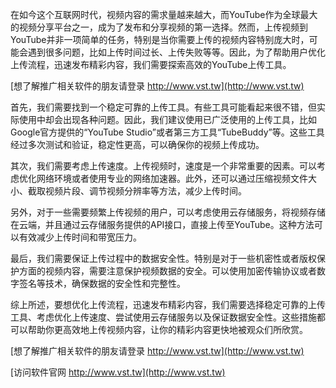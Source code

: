 在如今这个互联网时代，视频内容的需求量越来越大，而YouTube作为全球最大的视频分享平台之一，成为了发布和分享视频的第一选择。然而，上传视频到YouTube并非一项简单的任务，特别是当你需要上传的视频内容特别庞大时，可能会遇到很多问题，比如上传时间过长、上传失败等等。因此，为了帮助用户优化上传流程，迅速发布精彩内容，我们需要探索高效的YouTube上传工具。

[想了解推广相关软件的朋友请登录 http://www.vst.tw](http://www.vst.tw)

首先，我们需要找到一个稳定可靠的上传工具。有些工具可能看起来很不错，但实际使用中却会出现各种问题。因此，我们建议使用已广泛使用的上传工具，比如Google官方提供的“YouTube Studio”或者第三方工具“TubeBuddy”等。这些工具经过多次测试和验证，稳定性更高，可以确保你的视频上传成功。

其次，我们需要考虑上传速度。上传视频时，速度是一个非常重要的因素。可以考虑优化网络环境或者使用专业的网络加速器。此外，还可以通过压缩视频文件大小、截取视频片段、调节视频分辨率等方法，减少上传时间。

另外，对于一些需要频繁上传视频的用户，可以考虑使用云存储服务，将视频存储在云端，并且通过云存储服务提供的API接口，直接上传至YouTube。这种方法可以有效减少上传时间和带宽压力。

最后，我们需要保证上传过程中的数据安全性。特别是对于一些机密性或者版权保护方面的视频内容，需要注意保护视频数据的安全。可以使用加密传输协议或者数字签名等技术，确保数据的安全性和完整性。

综上所述，要想优化上传流程，迅速发布精彩内容，我们需要选择稳定可靠的上传工具、考虑优化上传速度、尝试使用云存储服务以及保证数据安全性。这些措施都可以帮助你更高效地上传视频内容，让你的精彩内容更快地被观众们所欣赏。

[想了解推广相关软件的朋友请登录 http://www.vst.tw](http://www.vst.tw)


[访问软件官网 http://www.vst.tw](http://www.vst.tw)
